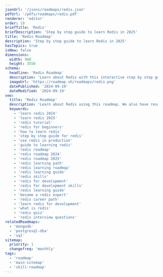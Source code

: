 ```yaml
---
jsonUrl: '/jsons/roadmaps/redis.json'
pdfUrl: '/pdfs/roadmaps/redis.pdf'
renderer: 'editor'
order: 19
briefTitle: 'Redis'
briefDescription: 'Step by step guide to learn Redis in 2025'
title: 'Redis Roadmap'
description: 'Step by step guide to learn Redis in 2025'
hasTopics: true
isNew: false
dimensions:
  width: 968
  height: 3550
schema:
  headline: 'Redis Roadmap'
  description: 'Learn about Redis with this interactive step by step guide in 2023. We also have resources and short descriptions attached to the roadmap items so you can get everything you want to learn in one place.'
  imageUrl: 'https://roadmap.sh/roadmaps/redis.png'
  datePublished: '2024-09-19'
  dateModified: '2024-09-19'
seo:
  title: 'Redis Roadmap'
  description: 'Learn about Redis using this roadmap. We also have resources and short descriptions attached to the roadmap items so you can get everything you want to learn in one place.'
  keywords:
    - 'learn redis 2024'
    - 'learn redis 2025'
    - 'redis tutorial'
    - 'redis for beginners'
    - 'how to learn redis'
    - 'step by step guide for redis'
    - 'use redis in production'
    - 'guide to learning redis'
    - 'redis roadmap'
    - 'redis roadmap 2024'
    - 'redis roadmap 2025'
    - 'redis learning path'
    - 'redis learning roadmap'
    - 'redis learning guide'
    - 'redis skills'
    - 'redis for development'
    - 'redis for development skills'
    - 'redis learning guide'
    - 'become a redis expert'
    - 'redis career path'
    - 'learn redis for development'
    - 'what is redis'
    - 'redis quiz'
    - 'redis interview questions'
relatedRoadmaps:
  - 'mongodb'
  - 'postgresql-dba'
  - 'sql'
sitemap:
  priority: 1
  changefreq: 'monthly'
tags:
  - 'roadmap'
  - 'main-sitemap'
  - 'skill-roadmap'
---
```

